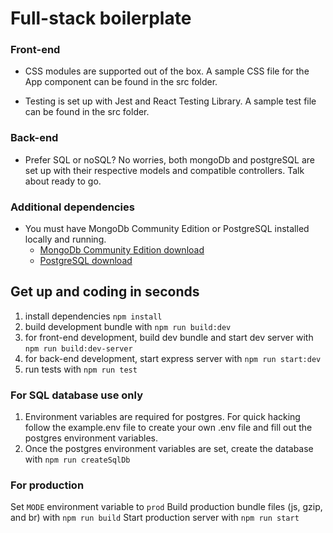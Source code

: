 # Full-stack boilerplate

### Front-end

- CSS modules are supported out of the box. A sample CSS file for the App component can be found in the src folder.

- Testing is set up with Jest and React Testing Library. A sample test file can be found in the src folder.

### Back-end

- Prefer SQL or noSQL? No worries, both mongoDb and postgreSQL are set up with their respective models and compatible controllers. Talk about ready to go.

### Additional dependencies

- You must have MongoDb Community Edition or PostgreSQL installed locally and running.
  - [MongoDb Community Edition download](https://docs.mongodb.com/manual/administration/install-community/)
  - [PostgreSQL download](https://www.postgresql.org/download/)

## Get up and coding in seconds

1. install dependencies `npm install`
1. build development bundle with `npm run build:dev`
1. for front-end development, build dev bundle and start dev server with `npm run build:dev-server`
1. for back-end development, start express server with `npm run start:dev`
1. run tests with `npm run test`

### For SQL database use only

1. Environment variables are required for postgres. For quick hacking follow the example.env file to create your own .env file and fill out the postgres environment variables.
1. Once the postgres environment variables are set, create the database with `npm run createSqlDb`

### For production

Set `MODE` environment variable to `prod`
Build production bundle files (js, gzip, and br) with `npm run build`
Start production server with `npm run start`
